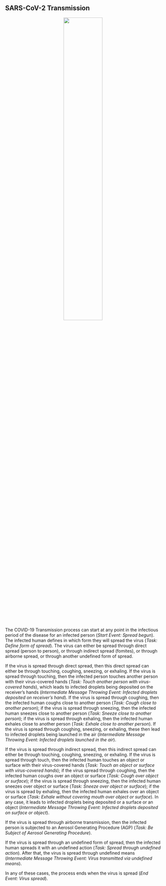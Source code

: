 ## SARS-CoV-2 Transmission

<p align="center">
<img src="https://github.com/Berger-DM/SARS-CoV-2-and-COVID-19-Process-Models/blob/gh-pages/SARS-CoV-2%20Process%20Models/SARS-CoV-2%20Transmission.jpg" width=50% height=50%>
</p>

The COVID-19 Transmission process can start at any point in the infectious period of the disease for an infected person (*Start Event: Spread begun*). The infected human defines in which form they will spread the virus (*Task: Define form of spread*). The virus can either be spread through direct spread (person to person), or through indirect spread (fomites), or through airborne spread, or through another undefined form of spread.

If the virus is spread through direct spread, then this direct spread can either be through touching, coughing, sneezing, or exhaling. If the virus is spread through touching, then the infected person touches another person with their virus-covered hands (*Task: Touch another person with virus-covered hands*), which leads to infected droplets being deposited on the receiver’s hands (*Intermediate Message Throwing Event: Infected droplets deposited on receiver’s hand*). If the virus is spread through coughing, then the infected human coughs close to another person (*Task: Cough close to another person*); if the virus is spread through sneezing, then the infected human sneezes close to another person (*Task: Sneeze close to another person*); if the virus is spread through exhaling, then the infected human exhales close to another person (*Task: Exhale close to another person*). If the virus is spread through coughing, sneezing, or exhaling, these then lead to infected droplets being launched in the air (*Intermediate
Message Throwing Event: Infected droplets launched in the air*).

If the virus is spread through indirect spread, then this indirect spread can either be through touching, coughing, sneezing, or exhaling. If the virus is spread through touch, then the infected human touches an object or surface with their virus-covered hands (*Task: Touch an object or surface with virus-covered hands*); if the virus spread through coughing, then the infected human coughs over an object or surface (*Task: Cough over object or surface*); if the virus is spread through sneezing, then the infected human sneezes over object or surface (*Task: Sneeze over object or surface*); if the virus is spread by exhaling, then the infected human exhales over an object or surface (*Task: Exhale without covering mouth over object or surface*). In any case, it leads to infected droplets being deposited or a surface or an object (*Intermediate Message Throwing Event: Infected droplets deposited on surface or object*).

If the virus is spread through airborne transmission, then the infected person is subjected to an Aerosol Generating Procedure (AGP) (*Task: Be Subject of Aerosol Generating Procedure*).

If the virus is spread through an undefined form of spread, then the infected human spreads it with an undefined action (*Task: Spread through undefined action*). After that, the virus is spread through undefined means (*Intermediate Message Throwing Event: Virus transmitted via undefined means*).

In any of these cases, the process ends when the virus is spread (*End Event: Virus spread*).
